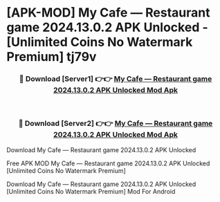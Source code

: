 # [APK-MOD] My Cafe — Restaurant game 2024.13.0.2 APK Unlocked - [Unlimited Coins No Watermark Premium] tj79v



<div align="center">
<h3>🔴 Download [Server1] 👉👉 <a href="https://momento.my/?title=My_Cafe_—_Restaurant_game_2024.13.0.2_APK_Unlocked">My Cafe — Restaurant game 2024.13.0.2 APK Unlocked Mod Apk</a></h3><br>

<h3>🔴 Download [Server2] 👉👉 <a href="https://momento.my/?title=My_Cafe_—_Restaurant_game_2024.13.0.2_APK_Unlocked">My Cafe — Restaurant game 2024.13.0.2 APK Unlocked Mod Apk</a></h3>
</div>



Download My Cafe — Restaurant game 2024.13.0.2 APK Unlocked 

Free APK MOD My Cafe — Restaurant game 2024.13.0.2 APK Unlocked [Unlimited Coins No Watermark Premium]

Download My Cafe — Restaurant game 2024.13.0.2 APK Unlocked [Unlimited Coins No Watermark Premium] Mod For Android

